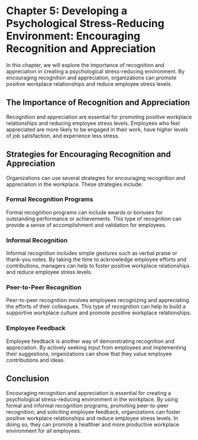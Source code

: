Chapter 5: Developing a Psychological Stress-Reducing Environment: Encouraging Recognition and Appreciation
===========================================================================================================

In this chapter, we will explore the importance of recognition and appreciation in creating a psychological stress-reducing environment. By encouraging recognition and appreciation, organizations can promote positive workplace relationships and reduce employee stress levels.

The Importance of Recognition and Appreciation
----------------------------------------------

Recognition and appreciation are essential for promoting positive workplace relationships and reducing employee stress levels. Employees who feel appreciated are more likely to be engaged in their work, have higher levels of job satisfaction, and experience less stress.

Strategies for Encouraging Recognition and Appreciation
-------------------------------------------------------

Organizations can use several strategies for encouraging recognition and appreciation in the workplace. These strategies include:

### Formal Recognition Programs

Formal recognition programs can include awards or bonuses for outstanding performance or achievements. This type of recognition can provide a sense of accomplishment and validation for employees.

### Informal Recognition

Informal recognition includes simple gestures such as verbal praise or thank-you notes. By taking the time to acknowledge employee efforts and contributions, managers can help to foster positive workplace relationships and reduce employee stress levels.

### Peer-to-Peer Recognition

Peer-to-peer recognition involves employees recognizing and appreciating the efforts of their colleagues. This type of recognition can help to build a supportive workplace culture and promote positive workplace relationships.

### Employee Feedback

Employee feedback is another way of demonstrating recognition and appreciation. By actively seeking input from employees and implementing their suggestions, organizations can show that they value employee contributions and ideas.

Conclusion
----------

Encouraging recognition and appreciation is essential for creating a psychological stress-reducing environment in the workplace. By using formal and informal recognition programs, promoting peer-to-peer recognition, and soliciting employee feedback, organizations can foster positive workplace relationships and reduce employee stress levels. In doing so, they can promote a healthier and more productive workplace environment for all employees.

